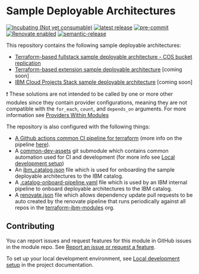 # Sample Deployable Architectures

[![Incubating (Not yet consumable)](https://img.shields.io/badge/status-Incubating%20(Not%20yet%20consumable)-red)](https://terraform-ibm-modules.github.io/documentation/#/badge-status)
[![latest release](https://img.shields.io/github/v/release/terraform-ibm-modules/sample-deployable-architectures?logo=GitHub&sort=semver)](https://github.com/terraform-ibm-modules/sample-deployable-architectures/releases/latest)
[![pre-commit](https://img.shields.io/badge/pre--commit-enabled-brightgreen?logo=pre-commit&logoColor=white)](https://github.com/pre-commit/pre-commit)
[![Renovate enabled](https://img.shields.io/badge/renovate-enabled-brightgreen.svg)](https://renovatebot.com/)
[![semantic-release](https://img.shields.io/badge/%20%20%F0%9F%93%A6%F0%9F%9A%80-semantic--release-e10079.svg)](https://github.com/semantic-release/semantic-release)

This repository contains the following sample deployable architectures:
- [Terraform-based fullstack sample deployable architecture - COS bucket replication](./solutions/tf-fullstack-da)
- [Terraform-based extension sample deployable architecture](./solutions/tf-extension-da) [coming soon]
- [IBM Cloud Projects Stack sample deployable architecture](./solutions/projects-stack-da) [coming soon]

:exclamation: These solutions are not intended to be called by one or more other modules since they contain  provider configurations, meaning they are not compatible with the `for_each`, `count`, and `depends_on` arguments. For more information see [Providers Within Modules](https://developer.hashicorp.com/terraform/language/modules/develop/providers)

The repository is also configured with the following things:
- [A Github actions common CI pipeline for terraform](./.github/workflows) (more info on the pipeline [here](https://github.com/terraform-ibm-modules/common-pipeline-assets/blob/main/README.md)).
- A [common-dev-assets](./common-dev-assets) git submodule which contains common automation used for CI and development (for more info see [Local development setup](https://terraform-ibm-modules.github.io/documentation/#/local-dev-setup))
- An [ibm_catalog.json](ibm_catalog.json) file which is used for onboarding the sample deployable architectures to the IBM catalog.
- A [.catalog-onboard-pipeline.yaml](.catalog-onboard-pipeline.yaml) file which is used by an IBM internal pipeline to onboard deployable architectures to the IBM catalog.
- A [renovate.json](renovate.json) file which allows dependency update pull requests to be auto created by the renovate pipeline that runs periodically against all repos in the [terraform-ibm-modules](https://github.com/terraform-ibm-modules) org.

<!-- Leave this section as is so that your module has a link to local development environment set up steps for contributors to follow -->
## Contributing

You can report issues and request features for this module in GitHub issues in the module repo. See [Report an issue or request a feature](https://github.com/terraform-ibm-modules/.github/blob/main/.github/SUPPORT.md).

To set up your local development environment, see [Local development setup](https://terraform-ibm-modules.github.io/documentation/#/local-dev-setup) in the project documentation.

